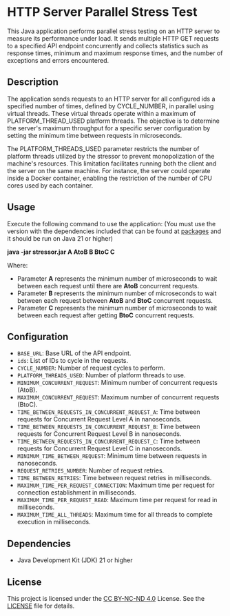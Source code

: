 # HTTP Server Parallel Stress Test

This Java application performs parallel stress testing on an HTTP server to measure its performance under load. It sends multiple HTTP GET requests to a specified API endpoint concurrently and collects statistics such as response times, minimum and maximum response times, and the number of exceptions and errors encountered.

## Description

The application sends requests to an HTTP server for all configured ids a specified number of times, defined by CYCLE_NUMBER, in parallel using virtual threads. These virtual threads operate within a maximum of PLATFORM_THREAD_USED platform threads. The objective is to determine the server's maximum throughput for a specific server configuration by setting the minimum time between requests in microseconds.

The PLATFORM_THREADS_USED parameter restricts the number of platform threads utilized by the stressor to prevent monopolization of the machine's resources. This limitation facilitates running both the client and the server on the same machine. For instance, the server could operate inside a Docker container, enabling the restriction of the number of CPU cores used by each container.

## Usage

Execute the following command to use the application: (You must use the version with the dependencies included that can be found at [packages](https://github.com/consolidando/stressor/packages/2093303) and it should be run on Java 21 or higher)


**java -jar stressor.jar A AtoB B BtoC C**

Where:
- Parameter **A** represents the minimum number of microseconds to wait between each request until there are **AtoB** concurrent requests.
- Parameter **B** represents the minimum number of microseconds to wait between each request between **AtoB** and **BtoC** concurrent requests.
- Parameter **C** represents the minimum number of microseconds to wait between each request after getting **BtoC** concurrent requests.

## Configuration

- `BASE_URL`: Base URL of the API endpoint.  
- `ids`: List of IDs to cycle in the requests.  
- `CYCLE_NUMBER`: Number of request cycles to perform.  
- `PLATFORM_THREADS_USED`: Number of platform threads to use. 
- `MINIMUM_CONCURRENT_REQUEST`: Minimum number of concurrent requests (AtoB).  
- `MAXIMUM_CONCURRENT_REQUEST`: Maximum number of concurrent requests (BtoC).  
- `TIME_BETWEEN_REQUESTS_IN_CONCURRENT_REQUEST_A`: Time between requests for Concurrent Request Level A in nanoseconds.  
- `TIME_BETWEEN_REQUESTS_IN_CONCURRENT_REQUEST_B`: Time between requests for Concurrent Request Level B in nanoseconds.  
- `TIME_BETWEEN_REQUESTS_IN_CONCURRENT_REQUEST_C`: Time between requests for Concurrent Request Level C in nanoseconds.  
- `MINIMUM_TIME_BETWEEN_REQUEST`: Minimum time between requests in nanoseconds.  
- `REQUEST_RETRIES_NUMBER`: Number of request retries.  
- `TIME_BETWEEN_RETRIES`: Time between request retries in milliseconds.  
- `MAXIMUM_TIME_PER_REQUEST_CONNECTION`: Maximum time per request for connection establishment in milliseconds.  
- `MAXIMUM_TIME_PER_REQUEST_READ`: Maximum time per request for read in milliseconds.  
- `MAXIMUM_TIME_ALL_THREADS`: Maximum time for all threads to complete execution in milliseconds.  

## Dependencies

- Java Development Kit (JDK) 21 or higher

## License

This project is licensed under the [CC BY-NC-ND 4.0](https://creativecommons.org/licenses/by-nc-nd/4.0/) License. See the [LICENSE](LICENSE.md) file for details.

